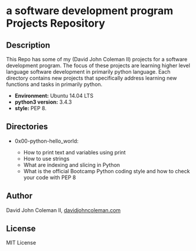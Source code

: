 # a software development program Projects Repository

## Description

This Repo has some of my (David John Coleman II) projects for a software development program.
The focus of these projects are learning higher level language software
development in primarily python language. Each directory contains new projects
that specifically address learning new functions and tasks in primarily python.

* __Environment:__ Ubuntu 14.04 LTS
* __python3 version:__ 3.4.3
* __style:__ PEP 8.

## Directories

* 0x00-python-hello_world:

  * How to print text and variables using print
  * How to use strings
  * What are indexing and slicing in Python
  * What is the official Bootcamp Python coding style and how to check your
  	code with PEP 8

## Author

David John Coleman II, [davidjohncoleman.com](http://www.davidjohncoleman.com/)

## License

MIT License
